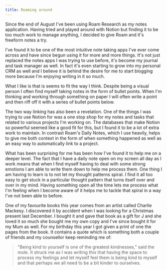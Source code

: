 ```yaml
---
title: Roaming around
---
```

Since the end of August I've been using Roam Research as my notes application. Having tried and played around with Notion but finding it to be too much work to manage anything, I decided to give Roam and it's freeform notes a try.

I've found it to be one of the most intuitive note taking apps I've ever come across and have since begun using it for more and more things. It's not just replaced the notes apps I was trying to use before, it's become my journal and task manager as well. In fact it's even starting to grow into my personal CRM as well and I believe it is behind the desire for me to start blogging more because I'm enjoying writing in it so much.

What I like is that is seems to fit the way I think. Despite being a visual person I often find myself taking notes in the form of bullet points. When I'm thinking and working through something on paper I will often write a point and then riff off it with a series of bullet points below.

The two way linking has also been a revelation. One of the things I was trying to use Notion for was a one stop shop for my notes and tasks that related to various projects I'm working on. The databases that make Notion so powerful seemed like a good fit for this, but I found it to be a lot of extra work to maintain. In contrast Roam's Daily Notes, which I use heavily, helps to give me both context in the form of when something happened as well as an easy way to automatically link to a project.

What has been surprising for me has been how I've found it to help me on a deeper level. The fact that I have a daily note open on my screen all day as I work means that when I find myself having to deal with some strong emotions I am able to write them down to help me process them. One thing I am having to learn is to not let my thought patterns spiral. I find it all too easy to get stuck in a particular thought pattern that turns itself over and over in my mind. Having something open all the time lets me process what I'm feeling when I become aware of it helps me to tackle that spiral in a way I've not been able to before.

One of my favourite books this year comes from an artist called Charlie Mackesy. I discovered it by accident when I was looking for a Christmas present last December. I bought it and gave that book as a gift for J and she loved it so much she bought me my own copy and I've since bought it for my Mum as well. For my birthday this year I got given a print of one the pages from the book. It contains a quote which is something both a couple of friends and my counsellor keep reminding me of:
> "Being kind to yourself is one of the greatest kindnesses," said the mole.
It struck me as I was writing this that having the space to process my feelings and let myself feel them is being kind to myself and that perhaps we all need to be a bit kinder to ourselves.
